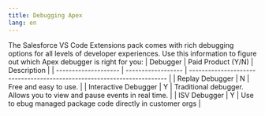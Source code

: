```yaml
---
title: Debugging Apex
lang: en
---
```


The Salesforce VS Code Extensions pack comes with rich debugging options for all levels of developer experiences. Use this information to figure out which Apex debugger is right for you:
| Debugger             | Paid Product (Y/N) | Description                                                             |
| -------------------- | ------------------ | ----------------------------------------------------------------------- |
| Replay Debugger      | N                  | Free and easy to use.                                                   |
| Interactive Debugger | Y                  | Traditional debugger. Allows you to view and pause events in real time. |
| ISV Debugger         | Y                 | Use to ebug managed package code directly in customer orgs              |

